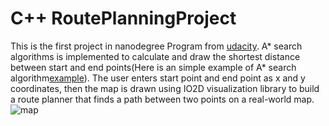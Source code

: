 # C++ RoutePlanningProject
This is the first project in nanodegree Program from [udacity](https://github.com/udacity/CppND-Route-Planning-Project). A* search algorithms is implemented to calculate and draw the shortest distance between start and end points(Here is an simple example of A* search algorithm[example]()). The user enters start point and end point as x and y coordinates, then the map is drawn  using IO2D visualization library to build a route planner that finds a path between two points on a real-world map.
![map](https://user-images.githubusercontent.com/42945839/146244112-2adeaa41-25a2-49e6-8bae-4e6c9af9e61a.png)

